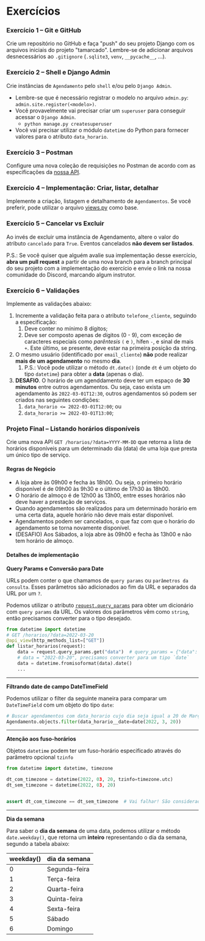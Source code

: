 # Exercícios


### Exercício 1 – Git e GitHub

Crie um repositório no GitHub e faça "push" do seu projeto Django com os arquivos iniciais do projeto "tamarcado". Lembre-se de adicionar arquivos desnecessários ao `.gitignore` (`.sqlite3`, `venv`, `__pycache__`, ...).


### Exercício 2 – Shell e Django Admin

Crie instâncias de `Agendamento` pelo `shell` e/ou pelo `Django Admin`.
* Lembre-se que é necessário registrar o modelo no arquivo `admin.py`: `admin.site.register(<modelo>)`.
* Você provavelmente vai precisar criar um `superuser` para conseguir acessar o `Django Admin`.
  * `python manage.py createsuperuser`
* Você vai precisar utilizar o módulo `datetime` do Python para fornecer valores para o atributo `data_horario`.


### Exercício 3 – Postman

Configure uma nova coleção de requisições no Postman de acordo com as especificações da [nossa API](./design-api.md).


### Exercício 4 – Implementação: Criar, listar, detalhar

Implemente a criação, listagem e detalhamento de `Agendamentos`. Se você preferir, pode utilizar o arquivo [views.py](./views.py) como base.


### Exercício 5 – Cancelar vs Excluir

Ao invés de excluir uma instância de Agendamento, altere o valor do atributo `cancelado` para `True`. Eventos cancelados **não devem ser listados**.

P.S.: Se você quiser que alguém avalie sua implementação desse exercício, **abra um pull request** a partir de uma nova branch para a branch principal do seu projeto com a implementação do exercício e envie o link na nossa comunidade do Discord, marcando algum instrutor.


### Exercício 6 – Validações

Implemente as validações abaixo:

1. Incremente a validação feita para o atributo `telefone_cliente`, seguindo a especificação:
   1. Deve conter no mínimo 8 dígitos;
   2. Deve ser composto apenas de dígitos (0 - 9), com exceção de caracteres especiais como *parêntesis* `(` e `)`, hífen `-`, e sinal de mais `+`. Este último, se presente, deve estar na primeira posição da string.
2. O mesmo usuário (identificado por `email_cliente`) **não** pode realizar **mais de um agendamento** no mesmo **dia**.
   1. P.S.: Você pode utilizar o método `dt.date()` (onde `dt` é um objeto do tipo `datetime`) para obter a **data** (apenas o dia).
3. **DESAFIO**. O horário de um agenddamento deve ter um espaço de **30 minutos** entre outros agendamentos. Ou seja, caso exista um agendamento às `2022-03-01T12:30`, outros agendamentos só podem ser criados nas seguintes condições:
   1. `data_horario <= 2022-03-01T12:00`; ou
   2. `data_horario >= 2022-03-01T13:00`;


### Projeto Final – Listando horários disponíveis

Crie uma nova API `GET /horarios/?data=YYYY-MM-DD` que retorna a lista de horários disponíveis para um determinado dia (data) de uma loja que presta um único tipo de serviço.

#### Regras de Negócio

* A loja abre às 09h00 e fecha às 18h00. Ou seja, o primeiro horário disponível é de 09h00 às 9h30 e o último de 17h30 às 18h00.
* O horário de almoço é de 12h00 às 13h00, entre esses horários não deve haver a prestação de serviços.
* Quando agendamentos são realizados para um determinado horário em uma certa data, aquele horário não deve mais estar disponível.
* Agendamentos podem ser cancelados, o que faz com que o horário do agendamento se torna novamente disponível.
* (DESAFIO) Aos Sábados, a loja abre às 09h00 e fecha às 13h00 e não tem horário de almoço.


#### Detalhes de implementação

**Query Params e Conversão para Date**

URLs podem conter o que chamamos de `query params` ou `parâmetros da consulta`. Esses parâmetros são adicionados ao fim da URL e separados da URL por um `?`.

Podemos utilizar o atributo [`request.query_params`](https://www.django-rest-framework.org/api-guide/requests/#query_params) para obter um dicionário com `query params` da URL. Os valores dos parâmetros vêm como `string`, então precisamos converter para o tipo desejado.

```python
from datetime import datetime
# GET /horarios/?data=2022-03-20
@api_view(http_methods_list=["GET"])
def listar_horarios(request):
    data = request.query_params.get("data")  # query_params = {"data": "2022-03-20"}
    # data = "2022-03-20", precisamos converter para um tipo `date`
    data = datetime.fromisoformat(data).date()
    ...
```

---

**Filtrando date de campo DateTimeField**

Podemos utilizar o filter da seguinte maneira para comparar um `DateTimeField` com um objeto do tipo `date`:
```python
# Buscar agendamentos com data_horario cujo dia seja igual a 20 de Março de 2022
Agendamento.objects.filter(data_horario__date=date(2022, 3, 20))
```

---

**Atenção aos fuso-horários**

Objetos `datetime` podem ter um fuso-horário especificado através do parâmetro opcional `tzinfo`
```python
from datetime import datetime, timezone

dt_com_timezone = datetime(2022, 03, 20, tzinfo=timezone.utc)
dt_sem_timezone = datetime(2022, 03, 20)


assert dt_com_timezone == dt_sem_timezone  # Vai falhar! São considerados diferentes
```

---

**Dia da semana**

Para saber o **dia da semana** de uma data, podemos utilizar o método `date.weekday()`, que retorna um **inteiro** representando o dia da semana, segundo a tabela abaixo:

| weekday() | dia da semana |
|-----------|---------------|
| 0         | Segunda-feira |
| 1         | Terça-feira   |
| 2         | Quarta-feira  |
| 3         | Quinta-feira  |
| 4         | Sexta-feira   |
| 5         | Sábado        |
| 6         | Domingo       |
